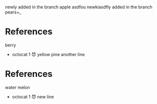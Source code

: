 newly added in the branch
apple asdfou
newkiasdfly added in the branch
pears+_
# References

berry 
* octocat 1 😈
yellow pine
another line
# References
water melon
* octocat 1 😈
new line
